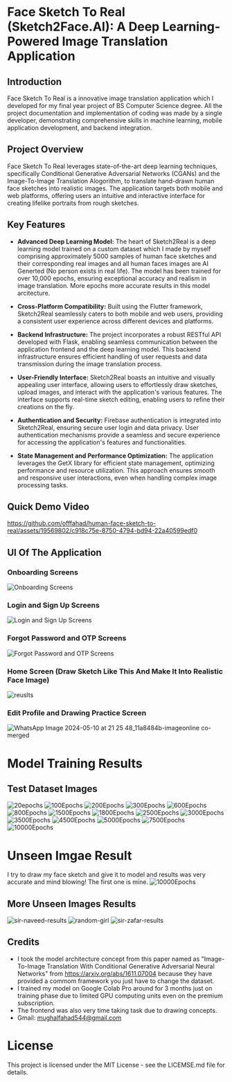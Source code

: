 # Face Sketch To Real (Sketch2Face.AI): A Deep Learning-Powered Image Translation Application

## Introduction

Face Sketch To Real is a innovative image translation application which I developed for my final year project of BS Computer Science degree. All the project documentation and implementation of coding was made by a single developer, demonstrating comprehensive skills in machine learning, mobile application development, and backend integration.

## Project Overview

Face  Sketch To Real leverages state-of-the-art deep learning techniques, specifically Conditional Generative Adversarial Networks (CGANs) and the Image-To-Image Translation Alogorithm, to translate hand-drawn human face sketches into realistic images. The application targets both mobile and web platforms, offering users an intuitive and interactive interface for creating lifelike portraits from rough sketches.

## Key Features

- **Advanced Deep Learning Model:** The heart of Sketch2Real is a deep learning model trained on a custom dataset which I made by myself comprising approximately 5000 samples of human face sketches and their corresponding real images and all human faces images are AI Generted (No person exists in real life). The model has been trained for over 10,000 epochs, ensuring exceptional accuracy and realism in image translation. More epochs more accurate results in this model arcitecture.

- **Cross-Platform Compatibility:** Built using the Flutter framework, Sketch2Real seamlessly caters to both mobile and web users, providing a consistent user experience across different devices and platforms.

- **Backend Infrastructure:** The project incorporates a robust RESTful API developed with Flask, enabling seamless communication between the application frontend and the deep learning model. This backend infrastructure ensures efficient handling of user requests and data transmission during the image translation process.

- **User-Friendly Interface:** Sketch2Real boasts an intuitive and visually appealing user interface, allowing users to effortlessly draw sketches, upload images, and interact with the application's various features. The interface supports real-time sketch editing, enabling users to refine their creations on the fly.

- **Authentication and Security:** Firebase authentication is integrated into Sketch2Real, ensuring secure user login and data privacy. User authentication mechanisms provide a seamless and secure experience for accessing the application's features and functionalities.

- **State Management and Performance Optimization:** The application leverages the GetX library for efficient state management, optimizing performance and resource utilization. This approach ensures smooth and responsive user interactions, even when handling complex image processing tasks.

## Quick Demo Video

https://github.com/offfahad/human-face-sketch-to-real/assets/19569802/c918c75e-8750-4794-bd94-22a40599edf0

## UI Of The Application

### Onboarding Screens
![Onboarding Screens](https://github.com/offfahad/Sketch2Real/assets/19569802/4cca1b84-f585-40f9-bbe8-0cb3f3b99f6f)

### Login and Sign Up Screens
![Login and Sign Up Screens](https://github.com/offfahad/Sketch2Real/assets/19569802/c4628f56-b374-42ff-8905-5cf7cf87d512)

### Forgot Password and OTP Screens
![Forgot Password and OTP Screens](https://github.com/offfahad/Sketch2Real/assets/19569802/0ed24d83-ed26-4826-a153-60b3cadfe1c5)

### Home Screen (Draw Sketch Like This And Make It Into Realistic Face Image)
![reuslts](https://github.com/offfahad/human-face-sketch-to-real/assets/19569802/0f308c24-3401-48bc-83eb-8c0d8d55bc3b)

### Edit Profile and Drawing Practice Screen
![WhatsApp Image 2024-05-10 at 21 25 48_11a8484b-imageonline co-merged](https://github.com/offfahad/Sketch2Real/assets/19569802/b061e606-4cf2-4dc1-916f-8d6fb4c4acc3)

# Model Training Results
## Test Dataset Images
![20epochs](https://github.com/offfahad/Sketch2Real-FYP/assets/19569802/d2c7c5c3-b84f-4b6d-85d4-af038df273bf)
![100Epochs](https://github.com/offfahad/Sketch2Real-FYP/assets/19569802/93465c02-604f-4ddb-a95d-9ce4eb939482)
![200Epochs](https://github.com/offfahad/Sketch2Real-FYP/assets/19569802/d65c7f5b-70ec-4963-9b1e-077836743bab)
![300Epochs](https://github.com/offfahad/Sketch2Real-FYP/assets/19569802/3920b432-53f1-40f9-9142-43dff2e3fd6a)
![600Epochs](https://github.com/offfahad/Sketch2Real-FYP/assets/19569802/479b5a12-6570-411e-abb8-f546c85890eb)
![800Epochs](https://github.com/offfahad/Sketch2Real-FYP/assets/19569802/2b8de586-c910-491a-99cf-584db54c4879)
![1500Epochs](https://github.com/offfahad/Sketch2Real-FYP/assets/19569802/c63d6cc8-3d05-45b4-9293-73381bc75f4c)
![1800Epochs](https://github.com/offfahad/Sketch2Real-FYP/assets/19569802/efff6cb5-cacb-423e-8320-a0768a7fd7ac)
![2500Epochs](https://github.com/offfahad/Sketch2Real-FYP/assets/19569802/5e80456d-be76-40f7-954d-9b47cb03eeaa)
![3000Epochs](https://github.com/offfahad/Sketch2Real-FYP/assets/19569802/4a23497b-e50b-49eb-85fb-6ec7852b1bde)
![3500Epochs](https://github.com/offfahad/Sketch2Real-FYP/assets/19569802/47118745-50d0-44f1-908c-6db48103f4dd)
![4500Epochs](https://github.com/offfahad/Sketch2Real-FYP/assets/19569802/2f649eec-1617-485f-a599-84a701f91385)
![5000Epochs](https://github.com/offfahad/Sketch2Real-FYP/assets/19569802/771895cf-fd73-44ef-8829-6300011d9ec5)
![7500Epochs](https://github.com/offfahad/human-face-sketch-to-real/assets/19569802/60a0f06d-b891-417e-b355-9f1ebb4ddf46)
![10000Epochs](https://github.com/offfahad/human-face-sketch-to-real/assets/19569802/50b7014a-cd50-4e78-9a22-f9ff517c0120)

# Unseen Imgae Result
I try to draw my face sketch and give it to model and results was very accurate and mind blowing! The first one is mine.
![10000Epochs](https://github.com/offfahad/human-face-sketch-to-real/assets/19569802/33549348-c3f3-4767-b5e4-4728f3f7aa3d)
## More Unseen Images Results
![sir-naveed-results](https://github.com/offfahad/human-face-sketch-to-real/assets/19569802/672bd2b0-778c-4706-9dfc-8e1612090385)
![random-girl](https://github.com/offfahad/human-face-sketch-to-real/assets/19569802/5200616a-7d70-469a-81f7-fe3d52126d1f)
![sir-zafar-results](https://github.com/offfahad/human-face-sketch-to-real/assets/19569802/681a68bb-f8c8-4fd6-90e9-1bcb73683315)

## Credits
- I took the model architecture concept from this paper named as "Image-To-Image Translation With Conditional Generative Adversarial Neural Networks" from https://arxiv.org/abs/1611.07004 because they have provided a commom framework you just have to change the dataset.
-  I trained my model on Google Colab Pro around for 3 months just on training phase due to limited GPU computing units even on the premium subscription.
-  The frontend was also very time taking task due to drawing concepts.
-  Gmail: mughalfahad544@gmail.com

# License
This project is licensed under the MIT License - see the LICEMSE.md file for details.
